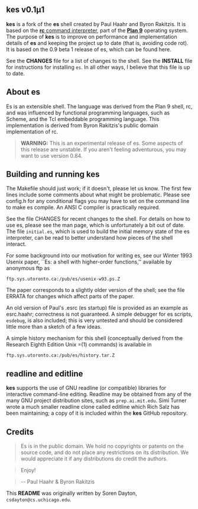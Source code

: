kes v0.1µ1
---------

**kes** is a fork of the **es** shell created by Paul Haahr and Byron Rakitzis. It is based on the [**rc** command interpreter](http://doc.cat-v.org/plan_9/4th_edition/papers/rc), part of the [**Plan 9**](http://plan9.bell-labs.com/plan9/) operating system. The purpose of **kes** is to improve on performance and implementation details of **es** and keeping the project up to date (that is, avoiding code rot). It is based on the 0.9 beta 1 release of es, which can be found here.

See the **CHANGES** file for a list of changes to the shell. See the **INSTALL** file for instructions for installing `es`. In all other ways, I believe that this file is up to date.

About es
--------

Es is an extensible shell. The language was derived from the Plan 9 shell, rc, and was influenced by functional programming languages, such as Scheme, and the Tcl embeddable programming language. This implementation is derived from Byron Rakitzis's public domain implementation of rc.

>**WARNING:** This is an experimental release of es. Some aspects of this release are unstable. If you aren't feeling adventurous, you may want to use version 0.84.

Building and running kes
------------------------

The Makefile should just work; if it doesn't, please let us know. The first few lines include some comments about what might be problematic. Please see config.h for any conditional flags you may have to set on the command line to make es compile. An ANSI C compiler is practically required.

See the file CHANGES for recent changes to the shell. For details on how to use es, please see the man page, which is unfortunately a bit out of date. The file `initial.es`, which is used to build the initial memory state of the es interpreter, can be read to better understand how pieces of the shell interact.

For some background into our motivation for writing es, see our Winter 1993 Usenix paper, ``Es: a shell with higher-order functions,'' available by anonymous ftp as

`ftp.sys.utoronto.ca:/pub/es/usenix-w93.ps.Z`

The paper corresponds to a slightly older version of the shell; see the file ERRATA for changes which affect parts of the paper.

An old version of Paul's .esrc (es startup) file is provided as an example as esrc.haahr; correctness is not guaranteed. A simple debugger for es scripts, `esdebug`, is also included; this is very untested and should be considered little more than a sketch of a few ideas.

A simple history mechanism for this shell (conceptually derived from the Research Eighth Edition Unix =(1) commands) is available in

`ftp.sys.utoronto.ca:/pub/es/history.tar.Z`

readline and editline
---------------------
**kes** supports the use of GNU readline (or compatible) libraries for interactive command-line editing. Readline may be obtained from any of the many GNU project distribution sites, such as `prep.ai.mit.edu`. Simi Turner wrote a much smaller readline clone called editline which Rich Salz has been maintaining; a copy of it is included within the **kes** GitHub repository.

Credits
----------

>Es is in the public domain. We hold no copyrights or patents on the source code, and do not place any restrictions on its distribution. We would appreciate it if any distributions do credit the authors.

>Enjoy!

>-- Paul Haahr & Byron Rakitzis

This **README** was originally written by Soren Dayton, `csdayton@cs.uchicago.edu`.


